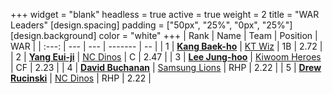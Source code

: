 +++
widget = "blank"
headless = true
active = true
weight = 2
title = "WAR Leaders"
[design.spacing]
padding = ["50px", "25%", "0px", "25%"]
[design.background]
color = "white"
+++
| Rank | Name | Team | Position | WAR |
| :---: | --- | --- | ------- | -- |
| 1 | [**Kang Baek-ho**](/players/11863) | [KT Wiz](/teams/KTWiz) | 1B | 2.72 |
| 2 | [**Yang Eui-ji**](/players/215) | [NC Dinos](/teams/NCDinos) | C | 2.47 |
| 3 | [**Lee Jung-hoo**](/players/10673) | [Kiwoom Heroes](/teams/KiwoomHeroes) | CF | 2.23 |
| 4 | [**David Buchanan**](/players/13683) | [Samsung Lions](/teams/SamsungLions) | RHP | 2.22 |
| 5 | [**Drew Rucinski**](/players/12920) | [NC Dinos](/teams/NCDinos) | RHP | 2.22 |
